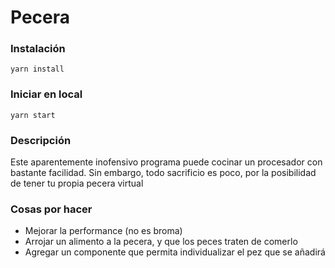 # Pecera

### Instalación

`yarn install`

### Iniciar en local

`yarn start`

### Descripción

Este aparentemente inofensivo programa puede cocinar un procesador con bastante facilidad. Sin embargo, todo sacrificio es poco, por la posibilidad de tener tu propia pecera virtual

### Cosas por hacer

- Mejorar la performance (no es broma)
- Arrojar un alimento a la pecera, y que los peces traten de comerlo
- Agregar un componente que permita individualizar el pez que se añadirá
